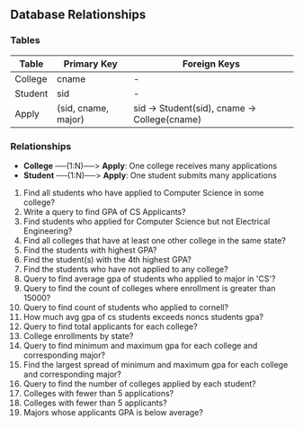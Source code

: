 ## Database Relationships

### Tables

| Table   | Primary Key           | Foreign Keys                    |
|---------|----------------------|----------------------------------|
| College | cname                | -                                |
| Student | sid                  | -                                |
| Apply   | (sid, cname, major)  | sid → Student(sid), cname → College(cname) |

### Relationships

- **College** ──(1:N)──> **Apply**: One college receives many applications
- **Student** ──(1:N)──> **Apply**: One student submits many applications



1. Find all students who have applied to Computer Science in some college?
2. Write a query to find GPA of CS Applicants?
3. Find students who applied for Computer Science but not Electrical Engineering?
4. Find all colleges that have at least one other college in the same state?
5. Find the students with highest GPA?
6. Find the student(s) with the 4th highest GPA?
7. Find the students who have not applied to any college?
8. Query to find average gpa of students who applied to major in 'CS'?
9. Query to find the count of colleges where enrollment is greater than 15000?
10. Query to find count of students who applied to cornell?
11. How much avg gpa of cs students exceeds noncs students gpa?
12. Query to find total applicants for each college?
13. College enrollments by state?
14. Query to find minimum and maximum gpa for each college and corresponding major?
15. Find the largest spread of minimum and maximum gpa for each college and corresponding major?
16. Query to find the number of colleges applied by each student?
17. Colleges with fewer than 5 applications?
18. Colleges with fewer than 5 applicants?
19. Majors whose applicants GPA is below average?
